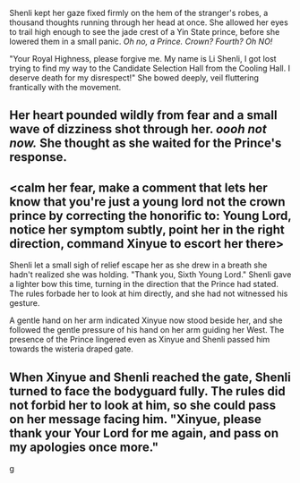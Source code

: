 Shenli kept her gaze fixed firmly on the hem of the stranger's robes, a thousand thoughts running through her head at once. She allowed her eyes to trail high enough to see the jade crest of a Yin State prince, before she lowered them in a small panic. *Oh no, a Prince. Crown? Fourth? Oh NO!*

"Your Royal Highness, please forgive me. My name is Li Shenli, I got lost trying to find my way to the Candidate Selection Hall from the Cooling Hall. I deserve death for my disrespect!" She bowed deeply, veil fluttering frantically with the movement. 

Her heart pounded wildly from fear and a small wave of dizziness shot through her. *oooh not now.* She thought as she waited for the Prince's response. 
---
<calm her fear, make a comment that lets her know that you're just a young lord not the crown prince by correcting the honorific to: Young Lord, notice her symptom subtly, point her in the right direction, command Xinyue to escort her there>
---
Shenli let a small sigh of relief escape her as she drew in a breath she hadn't realized she was holding. "Thank you, Sixth Young Lord." Shenli gave a lighter bow this time, turning in the direction that the Prince had stated. The rules forbade her to look at him directly, and she had not witnessed his gesture.

A gentle hand on her arm indicated Xinyue now stood beside her, and she followed the gentle pressure of his hand on her arm guiding her West. The presence of the Prince lingered even as Xinyue and Shenli passed him towards the wisteria draped gate. 

When Xinyue and Shenli reached the gate, Shenli turned to face the bodyguard fully. The rules did not forbid her to look at him, so she could pass on her message facing him. "Xinyue, please thank your Your Lord for me again, and pass on my apologies once more."
---
g